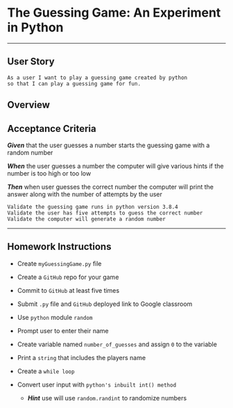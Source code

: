 # The Guessing Game: An Experiment in Python

--------------------------------------------------------------------------------

## User Story

```
As a user I want to play a guessing game created by python
so that I can play a guessing game for fun.
```

## Overview

## Acceptance Criteria

**_Given_** that the user guesses a number starts the guessing game with a random number

**_When_** the user guesses a number the computer will give various hints if the number is too high or too low

**_Then_** when user guesses the correct number the computer will print the answer along with the number of attempts by the user

```
Validate the guessing game runs in python version 3.8.4
Validate the user has five attempts to guess the correct number
Validate the computer will generate a random number
```

--------------------------------------------------------------------------------

## Homework Instructions

- Create `myGuessingGame.py` file
- Create a `GitHub` repo for your game
- Commit to `GitHub` at least five times
- Submit `.py` file and `GitHub` deployed link to Google classroom
- Use `python` module `random`
- Prompt user to enter their name
- Create variable named `number_of_guesses` and assign `0` to the variable
- Print a `string` that includes the players name
- Create a `while loop`
- Convert user input with `python's inbuilt int() method`

  - **_Hint_** use will use `random.randint` to randomize numbers
